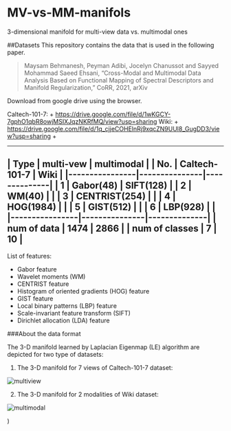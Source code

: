 # MV-vs-MM-manifols
3-dimensional manifold for multi-view data vs. multimodal ones



##Datasets
This repository contains the data that is used in the following paper.

>Maysam Behmanesh, Peyman Adibi, Jocelyn Chanussot and Sayyed Mohammad Saeed Ehsani, “Cross-Modal and Multimodal Data Analysis Based on Functional Mapping of Spectral Descriptors and Manifold Regularization,” CoRR, 2021, arXiv

Download from google drive using the browser.

Caltech-101-7: + https://drive.google.com/file/d/1wKGCY-7gphO1qbR8owjMSIXJqzNKRfMQ/view?usp=sharing
Wiki:  + https://drive.google.com/file/d/1q_cjjeCOHElnRj9xqcZN9UUl8_GugDD3/view?usp=sharing
+ 

-------------------------------------------------
| Type           | multi-vew     | multimodal   |
| No.            | Caltech-101-7 | Wiki         |
|----------------|---------------|--------------|
| 1              | Gabor(48)     | SIFT(128)    |
| 2              | WM(40)        |              |
| 3              | CENTRIST(254) |              |
| 4              | HOG(1984)     |              |
| 5              | GIST(512)     |              |
| 6              | LBP(928)      |              |
|----------------|---------------|--------------|
| num of data    | 1474          | 2866         |
| num of classes | 7             | 10           |
-------------------------------------------------

List of features:

- Gabor feature
- Wavelet moments (WM)
- CENTRIST feature
- Histogram of oriented gradients (HOG) feature
- GIST feature
- Local binary patterns (LBP) feature
- Scale-invariant feature transform (SIFT)
- Dirichlet allocation (LDA) feature



###About the data format

The 3-D manifold learned by Laplacian Eigenmap (LE) algorithm are depicted  for two type of datasets:

1) The 3-D manifold for 7 views of Caltech-101-7 dataset:

![multiview](https://user-images.githubusercontent.com/77163765/140286568-3baa7e57-f385-4bcb-b228-85f7d0ff9a6d.jpg)


2)  The 3-D manifold for 2 modalities of Wiki dataset:

![multimodal](https://user-images.githubusercontent.com/77163765/140286278-5859ff03-1acb-498f-82c0-7f75d8ab2c45.JPG)


)


